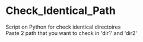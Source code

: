 # Check_Identical_Path
Script on Python for check identical directoires  
Paste 2 path that you want to check in 'dir1' and 'dir2'
